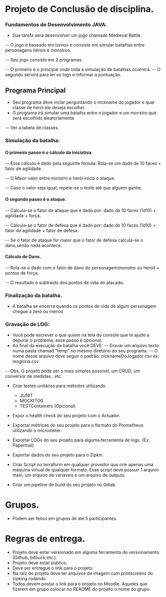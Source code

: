 # Projeto de Conclusão de disciplina.
### Fundamentos de Desenvolvimento JAVA.

- Sua tarefa será desenvolver um jogo chamado Medieval Battle.

-- O jogo é baseado em turnos e consiste em simular batalhas entre personagens hérois e monstros.


-- Seu jogo consiste em 2 programas.

-- O primeiro é o principal onde toda a simulação de batalhas ocorrerá.
-- O segundo servirá para ler os logs e informar a pontuação.


## Programa Principal
- Seu programa deve inciar perguntando o nickname do jogador e qual classe de herói ele deseja escolher.
- O programa irá simular uma batalha entre o jogador e um monstro que será escolhido aleatoriamente 
     
-- Ver a tabela de classes.
### Simulação da batalha:
#### O primeiro passo é o cálculo da iniciativa.

-- Esse cálculo é dado pela seguinte fómula: Rola-se um dado de 10 faces + fator de agilidade.

-- O Maior valor entre monstro e herói inicia o ataque.

-- Caso o valor seja igual, repete-se o teste até que alguem ganhe.

#### O segundo passo é o ataque.

-- Calcula-se o fator de ataque que é dado por: dado de 10 faces (1d10) + agilidade + força.

-- Calcula-se o fator de defesa que é dado por: dado de 10 faces (1d10) + fator de agilidade + fator de defesa.

-- Se o fator de ataque for maior que o fator de defesa calcula-se o dano,senão nada acontece.

#### Cálculo de Dano.

-- Rola-se o dado com o fator de dano do personagem(monstro ou heroi) + pontos de força. 

-- O resultado é subtraído dos pontos de vida do atacado.

### Finalização da batalha.

- A batalha se encerra quando os pontos de vida de algum personagem chegue a zero ou menos

### Gravação de LOG:
- Você pode escrever o que quiser na tela do console que te ajude a depurar o problema, esse passo é opcional.
- Ao final da execução da batalha você DEVE: 
     -- Gravar um arquivo texto numa pasta chamad "temp" no mesmo diretório do seu programa.
     -- O nome desse arquivo deve seguir o padrão: nicknameDoJogador.csv ex: leogloria.csv 
      










-- Obs. O projeto pode ser o mais simples possível, um CRUD, um conversor de medidas , etc.

- Criar testes unitários para métodos utilizando 
     - JUNIT 
    -  MOCKITO0 .
    - TESTContainers (Opcional)

- Expor o health check do seu projeto com o Actuator.
- Exportar métricas do seu projeto para o formato do Prometheus utilizando o micrometer. 
- Exportar LOGs do seu projeto para alguma ferramenta de logs. (Ex. Papertrail)  
- Exportar dados do seu projeto para o Zipkin. 
- Criar Script no terraform em qualquer provedor que crie apenas uma máquina virtual de qualquer formato. Esse script deve possuir 1 arquivo main, um arquivo de variáveis e um arquivo de outputs. 

- Criar um pipeline de build do seu projeto no Gitlab. 
# Grupos.
- Podem ser feitos em grupos de até 5 participantes.
# Regras de entrega.

- Projeto deve estar versionado em alguma ferramenta de versionamento.(Github, bitbuck,etc.). 
- Projeto deve estar público.
- Deve ser entregue o link para o projeto.
- Na raiz do projeto deve ter arquivos de imagem com printscreens do zipking rodando.
- Todos devem postar o link para o projeto no Moodle. Aqueles que fizerem em grupo colocar no README do projeto o nome do grupo.
